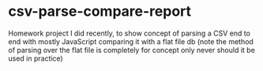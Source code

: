 # csv-parse-compare-report
Homework project I did recently, to show concept of parsing a CSV end to end with mostly JavaScript comparing it with a flat file db (note the method of parsing over the flat file is completely for concept only never should it be used in practice)
